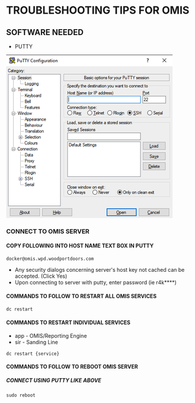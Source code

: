 # TROUBLESHOOTING TIPS FOR OMIS

## SOFTWARE NEEDED
- PUTTY

![Putty](PUTTY.png)

### CONNECT TO OMIS SERVER
#### COPY FOLLOWING INTO HOST NAME TEXT BOX IN PUTTY
```
docker@omis.wpd.woodportdoors.com
```
- Any security dialogs concerning server's host key not cached can be accepted. (Click Yes)
- Upon connecting to server with putty, enter password (ie r4k****)

#### COMMANDS TO FOLLOW TO RESTART ALL OMIS SERVICES
```
dc restart
```

#### COMMANDS TO RESTART INDIVIDUAL SERVICES
- app - OMIS/Reporting Engine
- sir - Sanding Line
```
dc restart {service}
```
#### COMMANDS TO FOLLOW TO REBOOT OMIS SERVER
##### CONNECT USING PUTTY LIKE ABOVE
```
sudo reboot
```
